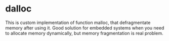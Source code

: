 # dalloc
This is custom implementation of function malloc, that defragmentate memory after using it. Good solution for embedded systems when you need to allocate memory dynamically, but memory fragmentation is real problem.

